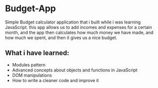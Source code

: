# Budget-App
Simple Budget calculator application that i built while i was learning JavaScript.
this app allows us to add incomes and expenses for a certain month, and the app then calculates how much money we have made, and how much we spent, and then it gives us a nice budget.

## What i have learned:
* Modules pattern
* Advanced concepts about objects and functions in JavaScript
* DOM manipulations
* How to write a cleaner code and improve it
